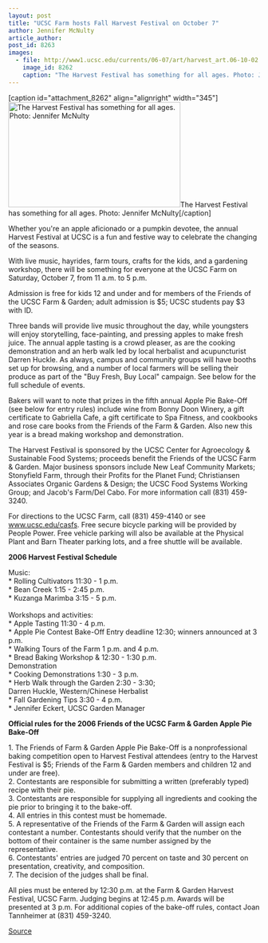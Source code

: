 ```yaml
---
layout: post
title: "UCSC Farm hosts Fall Harvest Festival on October 7"
author: Jennifer McNulty
article_author: 
post_id: 8263
images:
  - file: http://www1.ucsc.edu/currents/06-07/art/harvest_art.06-10-02.jpg
    image_id: 8262
    caption: "The Harvest Festival has something for all ages. Photo: Jennifer McNulty"
---
```


[caption id="attachment_8262" align="alignright" width="345"]<a href="http://dev-ucsc-news.pantheonsite.io/wp-content/uploads/2006/10/harvest_art.06-10-02.jpg"><img class="size-full wp-image-8262" src="http://dev-ucsc-news.pantheonsite.io/wp-content/uploads/2006/10/harvest_art.06-10-02.jpg" alt="The Harvest Festival has something for all ages. Photo: Jennifer McNulty" width="345" height="211" /></a>The Harvest Festival has something for all ages. Photo: Jennifer McNulty[/caption]
<a name="content" id="content"></a>
<p>
  Whether you're an apple aficionado or a pumpkin devotee, the annual Harvest Festival at UCSC is a fun and festive way to celebrate the changing of the seasons.
</p>
<p>
  With live music, hayrides, farm tours, crafts for the kids, and a gardening workshop, there will be something for everyone at the UCSC Farm on Saturday, October 7, from 11 a.m. to 5 p.m.
</p>
<p>
  Admission is free for kids 12 and under and for members of the Friends of the UCSC Farm &amp; Garden; adult admission is $5; UCSC students pay $3 with ID.
</p>
<p>
  Three bands will provide live music throughout the day, while youngsters will enjoy storytelling, face-painting, and pressing apples to make fresh juice. The annual apple tasting is a crowd pleaser, as are the cooking demonstration and an herb walk led by local herbalist and acupuncturist Darren Huckle. As always, campus and community groups will have booths set up for browsing, and a number of local farmers will be selling their produce as part of the "Buy Fresh, Buy Local" campaign. See below for the full schedule of events.
</p>
<p>
  Bakers will want to note that prizes in the fifth annual Apple Pie Bake-Off (see below for entry rules) include wine from Bonny Doon Winery, a gift certificate to Gabriella Cafe, a gift certificate to Spa Fitness, and cookbooks and rose care books from the Friends of the Farm &amp; Garden. Also new this year is a bread making workshop and demonstration.
</p>
<p>
  The Harvest Festival is sponsored by the UCSC Center for Agroecology &amp; Sustainable Food Systems; proceeds benefit the Friends of the UCSC Farm &amp; Garden. Major business sponsors include New Leaf Community Markets; Stonyfield Farm, through their Profits for the Planet Fund; Christiansen Associates Organic Gardens &amp; Design; the UCSC Food Systems Working Group; and Jacob's Farm/Del Cabo. For more information call (831) 459-3240.
</p>
<p>
  For directions to the UCSC Farm, call (831) 459-4140 or see <a href="http://www.ucsc.edu/casfs">www.ucsc.edu/casfs</a>. Free secure bicycle parking will be provided by People Power. Free vehicle parking will also be available at the Physical Plant and Barn Theater parking lots, and a free shuttle will be available.
</p>
<p>
  <strong>2006 Harvest Festival Schedule</strong>
</p>
<p>
  Music:<br>
  * Rolling Cultivators 11:30 - 1 p.m.<br>
  * Bean Creek 1:15 - 2:45 p.m.<br>
  * Kuzanga Marimba 3:15 - 5 p.m.<br>
  <br>
  Workshops and activities:<br>
  * Apple Tasting 11:30 - 4 p.m.<br>
  * Apple Pie Contest Bake-Off Entry deadline 12:30; winners announced at 3 p.m.<br>
  * Walking Tours of the Farm 1 p.m. and 4 p.m.<br>
  * Bread Baking Workshop &amp; 12:30 - 1:30 p.m.<br>
  Demonstration<br>
  * Cooking Demonstrations 1:30 - 3 p.m.<br>
  * Herb Walk through the Garden 2:30 - 3:30;<br>
  Darren Huckle, Western/Chinese Herbalist<br>
  * Fall Gardening Tips 3:30 - 4 p.m.<br>
  * Jennifer Eckert, UCSC Garden Manager<br>
</p>
<p>
  <strong>Official rules for the 2006 Friends of the UCSC Farm &amp; Garden Apple Pie Bake-Off</strong>
</p>
<p>
  1. The Friends of Farm &amp; Garden Apple Pie Bake-Off is a nonprofessional baking competition open to Harvest Festival attendees (entry to the Harvest Festival is $5; Friends of the Farm &amp; Garden members and children 12 and under are free).<br>
  2. Contestants are responsible for submitting a written (preferably typed) recipe with their pie.<br>
  3. Contestants are responsible for supplying all ingredients and cooking the pie prior to bringing it to the bake-off.<br>
  4. All entries in this contest must be homemade.<br>
  5. A representative of the Friends of the Farm &amp; Garden will assign each contestant a number. Contestants should verify that the number on the bottom of their container is the same number assigned by the representative.<br>
  6. Contestants' entries are judged 70 percent on taste and 30 percent on presentation, creativity, and composition.<br>
  7. The decision of the judges shall be final.
</p>
<p>
  All pies must be entered by 12:30 p.m. at the Farm &amp; Garden Harvest Festival, UCSC Farm. Judging begins at 12:45 p.m. Awards will be presented at 3 p.m. For additional copies of the bake-off rules, contact Joan Tannheimer at (831) 459-3240.
</p>
<p><a href="http://www1.ucsc.edu/currents/06-07/10-02/brief-harvest.asp" title="Permalink to brief-harvest">Source</a></p>
